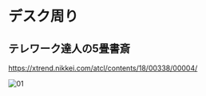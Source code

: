 
# デスク周り


## テレワーク達人の5畳書斎

https://xtrend.nikkei.com/atcl/contents/18/00338/00004/

![01](https://user-images.githubusercontent.com/1782095/88028679-f0cf0c80-cb73-11ea-9ce4-554404b0710c.jpg)




